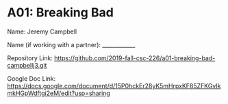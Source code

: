 # A01: Breaking Bad

Name: Jeremy Campbell

Name (if working with a partner): ____________

Repository Link: https://github.com/2019-fall-csc-226/a01-breaking-bad-campbellj3.git

Google Doc Link: https://docs.google.com/document/d/15P0hckEr28yK5mHrpxKF85ZFKGvIkmkHGpWdftgi2eM/edit?usp=sharing

